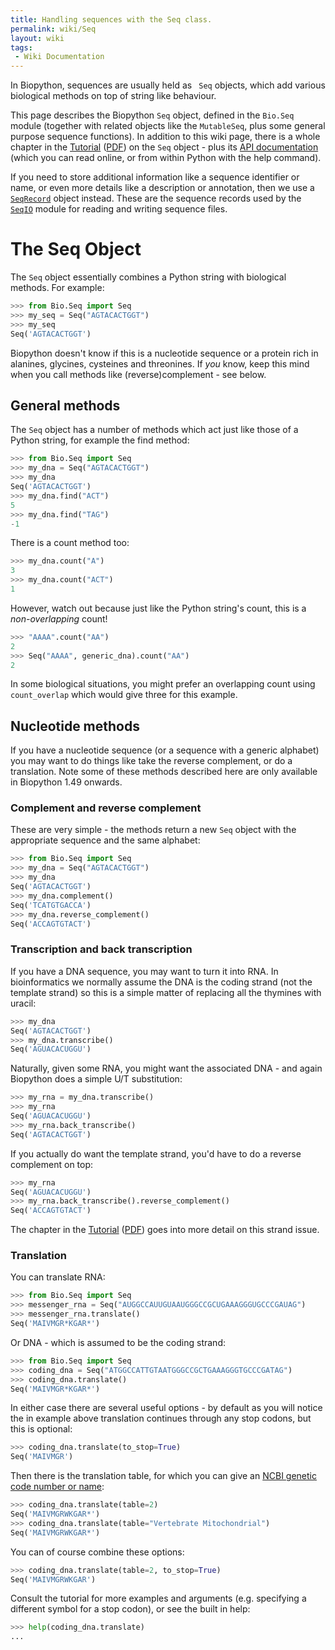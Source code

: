 ```yaml
---
title: Handling sequences with the Seq class.
permalink: wiki/Seq
layout: wiki
tags:
 - Wiki Documentation
---
```


In Biopython, sequences are usually held as ` Seq` objects, which add
various biological methods on top of string like behaviour.

This page describes the Biopython `Seq` object, defined in the `Bio.Seq`
module (together with related objects like the `MutableSeq`, plus some
general purpose sequence functions). In addition to this wiki page,
there is a whole chapter in the
[Tutorial](http://biopython.org/DIST/docs/tutorial/Tutorial.html)
([PDF](http://biopython.org/DIST/docs/tutorial/Tutorial.pdf)) on the
`Seq` object - plus its [API
documentation](http://biopython.org/DIST/docs/api/Bio.Seq.Seq-class.html)
(which you can read online, or from within Python with the help
command).

If you need to store additional information like a sequence identifier
or name, or even more details like a description or annotation, then we
use a [`SeqRecord`](SeqRecord "wikilink") object instead. These are the
sequence records used by the [`SeqIO`](SeqIO "wikilink") module for
reading and writing sequence files.

The Seq Object
==============

The `Seq` object essentially combines a Python string with biological
methods. For example:

``` python
>>> from Bio.Seq import Seq
>>> my_seq = Seq("AGTACACTGGT")
>>> my_seq
Seq('AGTACACTGGT')
```

Biopython doesn't know if this is a nucleotide sequence or a protein rich
in alanines, glycines, cysteines and threonines. If *you* know, keep this
mind when you call methods like (reverse)complement - see below.


General methods
---------------

The `Seq` object has a number of methods which act just like those of a
Python string, for example the find method:

``` python
>>> from Bio.Seq import Seq
>>> my_dna = Seq("AGTACACTGGT")
>>> my_dna
Seq('AGTACACTGGT')
>>> my_dna.find("ACT")
5
>>> my_dna.find("TAG")
-1
```

There is a count method too:

``` python
>>> my_dna.count("A")
3
>>> my_dna.count("ACT")
1
```

However, watch out because just like the Python string's count, this is
a *non-overlapping* count!

``` python
>>> "AAAA".count("AA")
2
>>> Seq("AAAA", generic_dna).count("AA")
2
```

In some biological situations, you might prefer an overlapping count
using `count_overlap` which would give three for this example.

Nucleotide methods
------------------

If you have a nucleotide sequence (or a sequence with a generic
alphabet) you may want to do things like take the reverse complement, or
do a translation. Note some of these methods described here are only
available in Biopython 1.49 onwards.

### Complement and reverse complement

These are very simple - the methods return a new `Seq` object with the
appropriate sequence and the same alphabet:

``` python
>>> from Bio.Seq import Seq
>>> my_dna = Seq("AGTACACTGGT")
>>> my_dna
Seq('AGTACACTGGT')
>>> my_dna.complement()
Seq('TCATGTGACCA')
>>> my_dna.reverse_complement()
Seq('ACCAGTGTACT')
```

### Transcription and back transcription

If you have a DNA sequence, you may want to turn it into RNA. In
bioinformatics we normally assume the DNA is the coding strand (not the
template strand) so this is a simple matter of replacing all the
thymines with uracil:

``` python
>>> my_dna
Seq('AGTACACTGGT')
>>> my_dna.transcribe()
Seq('AGUACACUGGU')
```

Naturally, given some RNA, you might want the associated DNA - and again
Biopython does a simple U/T substitution:

``` python
>>> my_rna = my_dna.transcribe()
>>> my_rna
Seq('AGUACACUGGU')
>>> my_rna.back_transcribe()
Seq('AGTACACTGGT')
```

If you actually do want the template strand, you'd have to do a reverse
complement on top:

``` python
>>> my_rna
Seq('AGUACACUGGU')
>>> my_rna.back_transcribe().reverse_complement()
Seq('ACCAGTGTACT')
```

The chapter in the
[Tutorial](http://biopython.org/DIST/docs/tutorial/Tutorial.html)
([PDF](http://biopython.org/DIST/docs/tutorial/Tutorial.pdf)) goes into
more detail on this strand issue.

### Translation

You can translate RNA:

``` python
>>> from Bio.Seq import Seq
>>> messenger_rna = Seq("AUGGCCAUUGUAAUGGGCCGCUGAAAGGGUGCCCGAUAG")
>>> messenger_rna.translate()
Seq('MAIVMGR*KGAR*')
```

Or DNA - which is assumed to be the coding strand:

``` python
>>> from Bio.Seq import Seq
>>> coding_dna = Seq("ATGGCCATTGTAATGGGCCGCTGAAAGGGTGCCCGATAG")
>>> coding_dna.translate()
Seq('MAIVMGR*KGAR*')
```

In either case there are several useful options - by default as you will
notice the in example above translation continues through any stop
codons, but this is optional:

``` python
>>> coding_dna.translate(to_stop=True)
Seq('MAIVMGR')
```

Then there is the translation table, for which you can give an [NCBI
genetic code number or
name](http://www.ncbi.nlm.nih.gov/Taxonomy/Utils/wprintgc.cgi):

``` python
>>> coding_dna.translate(table=2)
Seq('MAIVMGRWKGAR*')
>>> coding_dna.translate(table="Vertebrate Mitochondrial")
Seq('MAIVMGRWKGAR*')
```

You can of course combine these options:

``` python
>>> coding_dna.translate(table=2, to_stop=True)
Seq('MAIVMGRWKGAR')
```

Consult the tutorial for more examples and arguments (e.g. specifying a
different symbol for a stop codon), or see the built in help:

``` python
>>> help(coding_dna.translate)
...
```
